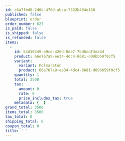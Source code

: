 ```yaml
---
id: c6a7fbd8-2d0d-470d-abca-7332b494e160
published: false
blueprint: order
order_number: 627
is_paid: false
is_shipped: false
is_refunded: false
items:
  -
    id: 54d10249-b9ce-426d-8de7-7bd6cdf3ea3d
    product: 66e767a9-ee34-4dc4-8681-d09bb59f0cf5
    variant:
      variant: Polmaraton
      product: 66e767a9-ee34-4dc4-8681-d09bb59f0cf5
    quantity: 1
    total: 3500
    tax:
      amount: 0
      rate: 0
      price_includes_tax: true
    metadata: {  }
grand_total: 3500
items_total: 3500
tax_total: 0
shipping_total: 0
coupon_total: 0
title: ' '
---
```

